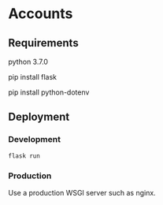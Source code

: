 # Accounts

## Requirements
python 3.7.0

pip install flask

pip install python-dotenv

## Deployment

### Development 
`flask run`

### Production
Use a production WSGI server such as nginx.